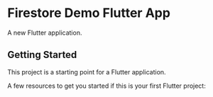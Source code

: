 # Firestore Demo Flutter App

A new Flutter application.

## Getting Started

This project is a starting point for a Flutter application.

A few resources to get you started if this is your first Flutter project:

